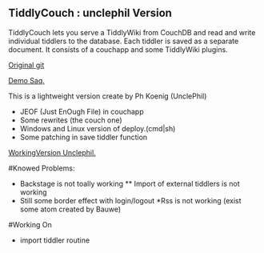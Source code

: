 ## TiddlyCouch : unclephil Version

TiddlyCouch lets you serve a TiddlyWiki from CouchDB and read and write individual tiddlers to the database. Each tiddler is saved as a separate document.
It consists of a couchapp and some TiddlyWiki plugins.

[Original git](https://github.com/saqimtiaz/TiddlyCouch)

[Demo Saq.](http://saq.couchone.com/tiddlydb/_design/tiddlycouch/_list/tiddlywiki/tiddlers)


This is a lightweight version create by Ph Koenig (UnclePhil)

* JEOF (Just EnOugh File) in couchapp
* Some rewrites (the couch one)
* Windows and Linux version of deploy.(cmd|sh)
* Some patching in save tiddler function

[WorkingVersion Unclephil.](http://tc.unclephil.net)

#Knowed Problems:
* Backstage is not toally working
** Import of external tiddlers is not working
* Still some border effect with login/logout
*Rss is not working (exist some atom created by Bauwe)

#Working On
* import tiddler routine